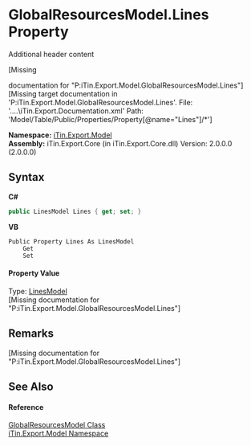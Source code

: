 # GlobalResourcesModel.Lines Property 
Additional header content 

\[Missing <summary> documentation for "P:iTin.Export.Model.GlobalResourcesModel.Lines"\]\[Missing <include> target documentation in 'P:iTin.Export.Model.GlobalResourcesModel.Lines'.  File: '..\..\iTin.Export.Documentation.xml' Path: 'Model/Table/Public/Properties/Property[@name="Lines"]/*'\]

**Namespace:**&nbsp;<a href="N_iTin_Export_Model">iTin.Export.Model</a><br />**Assembly:**&nbsp;iTin.Export.Core (in iTin.Export.Core.dll) Version: 2.0.0.0 (2.0.0.0)

## Syntax

**C#**<br />
``` C#
public LinesModel Lines { get; set; }
```

**VB**<br />
``` VB
Public Property Lines As LinesModel
	Get
	Set
```


#### Property Value
Type: <a href="T_iTin_Export_Model_LinesModel">LinesModel</a><br />\[Missing <value> documentation for "P:iTin.Export.Model.GlobalResourcesModel.Lines"\]

## Remarks
\[Missing <remarks> documentation for "P:iTin.Export.Model.GlobalResourcesModel.Lines"\]

## See Also


#### Reference
<a href="T_iTin_Export_Model_GlobalResourcesModel">GlobalResourcesModel Class</a><br /><a href="N_iTin_Export_Model">iTin.Export.Model Namespace</a><br />
